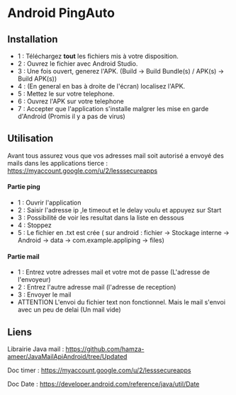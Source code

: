 # Android PingAuto
## Installation

  - 1 : Téléchargez **tout** les fichiers mis à votre disposition.
  - 2 : Ouvrez le fichier avec Android Studio.
  - 3 : Une fois ouvert, generez l'APK. (Build -> Build Bundle(s) / APK(s) -> Build APK(s))
  - 4 : (En general en bas à droite de l'écran) localisez l'APK.
  - 5 : Mettez le sur votre telephone.
  - 6 : Ouvrez l'APK sur votre telephone
  - 7 : Accepter que l'application s'installe malgrer les mise en garde d'Android (Promis il y a pas de virus)
  
## Utilisation

Avant tous assurez vous que vos adresses mail soit autorisé a envoyé des mails dans les applications tierce : https://myaccount.google.com/u/2/lesssecureapps

#### Partie ping
  - 1 : Ouvrir l'application
  - 2 : Saisir l'adresse ip ,le timeout et le delay voulu et appuyez sur Start
  - 3 : Possibilité de voir les resultat dans la liste en dessous
  - 4 : Stoppez 
  - 5 : Le fichier en .txt est crée ( sur android : fichier -> Stockage interne -> Android -> data -> com.example.appliping -> files)
  
#### Partie mail

- 1 : Entrez votre adresses mail et votre mot de passe (L'adresse de l'envoyeur)
- 2 : Entrez l'autre adresse mail (l'adresse de reception)
- 3 : Envoyer le mail
- ATTENTION L'envoi du fichier text non fonctionnel. Mais le mail s'envoi avec un peu de delai (Un mail vide)
  
  

## Liens

Librairie Java mail : https://github.com/hamza-ameer/JavaMailApiAndroid/tree/Updated

Doc timer : https://myaccount.google.com/u/2/lesssecureapps

Doc Date : https://developer.android.com/reference/java/util/Date
